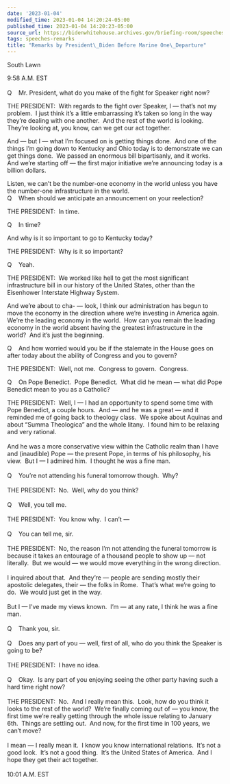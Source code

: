 ```yaml
---
date: '2023-01-04'
modified_time: 2023-01-04 14:20:24-05:00
published_time: 2023-01-04 14:20:23-05:00
source_url: https://bidenwhitehouse.archives.gov/briefing-room/speeches-remarks/2023/01/04/remarks-by-president-biden-before-marine-one-departure-26/
tags: speeches-remarks
title: "Remarks by President\_Biden Before Marine One\_Departure"
---
```

 
South Lawn

9:58 A.M. EST  
   
Q    Mr. President, what do you make of the fight for Speaker right now?

THE PRESIDENT:  With regards to the fight over Speaker, I — that’s not
my problem.  I just think it’s a little embarrassing it’s taken so long
in the way they’re dealing with one another.  And the rest of the world
is looking.  They’re looking at, you know, can we get our act together. 

And — but I — what I’m focused on is getting things done.  And one of
the things I’m going down to Kentucky and Ohio today is to demonstrate
we can get things done.  We passed an enormous bill bipartisanly, and it
works.  And we’re starting off — the first major initiative we’re
announcing today is a billion dollars.

Listen, we can’t be the number-one economy in the world unless you have
the number-one infrastructure in the world.  
Q    When should we anticipate an announcement on your reelection?

THE PRESIDENT:  In time.

Q    In time?

And why is it so important to go to Kentucky today?

THE PRESIDENT:  Why is it so important?

Q    Yeah.

THE PRESIDENT:  We worked like hell to get the most significant
infrastructure bill in our history of the United States, other than the
Eisenhower Interstate Highway System. 

And we’re about to cha- — look, I think our administration has begun to
move the economy in the direction where we’re investing in America
again.  We’re the leading economy in the world.  How can you remain the
leading economy in the world absent having the greatest infrastructure
in the world?  And it’s just the beginning.

Q    And how worried would you be if the stalemate in the House goes on
after today about the ability of Congress and you to govern?

THE PRESIDENT:  Well, not me.  Congress to govern.  Congress.

Q    On Pope Benedict.  Pope Benedict.  What did he mean — what did Pope
Benedict mean to you as a Catholic?

THE PRESIDENT:  Well, I — I had an opportunity to spend some time with
Pope Benedict, a couple hours.  And — and he was a great — and it
reminded me of going back to theology class.  We spoke about Aquinas and
about “Summa Theologica” and the whole litany.  I found him to be
relaxing and very rational.   
   
And he was a more conservative view within the Catholic realm than I
have and (inaudible) Pope — the present Pope, in terms of his
philosophy, his view.  But I — I admired him.  I thought he was a fine
man.   
   
Q    You’re not attending his funeral tomorrow though.  Why?  
   
THE PRESIDENT:  No.  Well, why do you think?  
   
Q    Well, you tell me.   
   
THE PRESIDENT:  You know why.  I can’t —  
   
Q    You can tell me, sir.  
   
THE PRESIDENT:  No, the reason I’m not attending the funeral tomorrow is
because it takes an entourage of a thousand people to show up — not
literally.  But we would — we would move everything in the wrong
direction.   
   
I inquired about that.  And they’re — people are sending mostly their
apostolic delegates, their — the folks in Rome.  That’s what we’re going
to do.  We would just get in the way.   
   
But I — I’ve made my views known.  I’m — at any rate, I think he was a
fine man.  
   
Q    Thank you, sir.  
   
Q    Does any part of you — well, first of all, who do you think the
Speaker is going to be?  
   
THE PRESIDENT:  I have no idea.   
   
Q    Okay.  Is any part of you enjoying seeing the other party having
such a hard time right now?   
   
THE PRESIDENT:  No.  And I really mean this.  Look, how do you think it
looks to the rest of the world?  We’re finally coming out of — you know,
the first time we’re really getting through the whole issue relating to
January 6th.  Things are settling out.  And now, for the first time in
100 years, we can’t move?   
   
I mean — I really mean it.  I know you know international relations. 
It’s not a good look.  It’s not a good thing.  It’s the United States of
America.  And I hope they get their act together.  
   
10:01 A.M. EST
